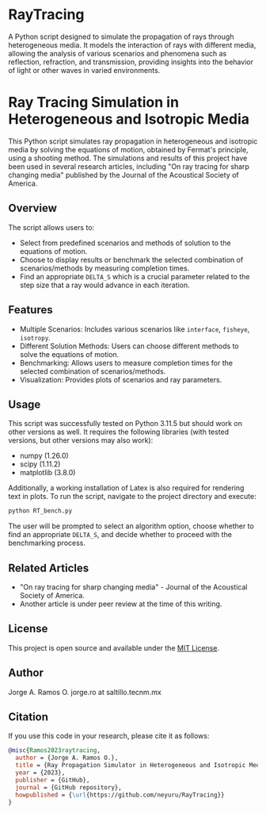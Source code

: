 # RayTracing
A Python script designed to simulate the propagation of rays through heterogeneous media. It models the interaction of rays with different media, allowing the analysis of various scenarios and phenomena such as reflection, refraction, and transmission, providing insights into the behavior of light or other waves in varied environments.

# Ray Tracing Simulation in Heterogeneous and Isotropic Media

This Python script simulates ray propagation in heterogeneous and isotropic media by solving the equations of motion, obtained by Fermat's principle, using a shooting method. The simulations and results of this project have been used in several research articles, including "On ray tracing for sharp changing media" published by the Journal of the Acoustical Society of America.

## Overview

The script allows users to:
- Select from predefined scenarios and methods of solution to the equations of motion.
- Choose to display results or benchmark the selected combination of scenarios/methods by measuring completion times.
- Find an appropriate `DELTA_S` which is a crucial parameter related to the step size that a ray would advance in each iteration.

## Features

- Multiple Scenarios: Includes various scenarios like `interface`, `fisheye`, `isotropy`.
- Different Solution Methods: Users can choose different methods to solve the equations of motion.
- Benchmarking: Allows users to measure completion times for the selected combination of scenarios/methods.
- Visualization: Provides plots of scenarios and ray parameters.

## Usage

This script was successfully tested on Python 3.11.5 but should work on other versions as well. It requires the following libraries (with tested versions, but other versions may also work): 
- numpy (1.26.0)
- scipy (1.11.2)
- matplotlib (3.8.0)

Additionally, a working installation of Latex is also required for rendering text in plots. To run the script, navigate to the project directory and execute:

```sh
python RT_bench.py
```

The user will be prompted to select an algorithm option, choose whether to find an appropriate `DELTA_S`, and decide whether to proceed with the benchmarking process.

## Related Articles

- "On ray tracing for sharp changing media" - Journal of the Acoustical Society of America.
- Another article is under peer review at the time of this writing.

## License

This project is open source and available under the [MIT License](https://opensource.org/license/mit/).

## Author

Jorge A. Ramos O.
jorge.ro at saltillo.tecnm.mx

## Citation

If you use this code in your research, please cite it as follows:

```bibtex
@misc{Ramos2023raytracing,
  author = {Jorge A. Ramos O.},
  title = {Ray Propagation Simulator in Heterogeneous and Isotropic Media},
  year = {2023},
  publisher = {GitHub},
  journal = {GitHub repository},
  howpublished = {\url{https://github.com/neyuru/RayTracing}}
}
```
